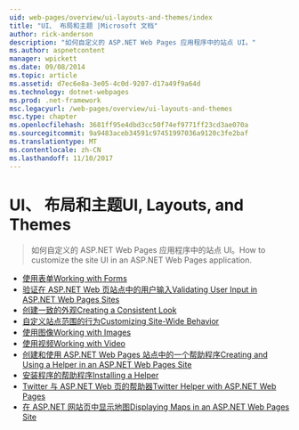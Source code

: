 ```yaml
---
uid: web-pages/overview/ui-layouts-and-themes/index
title: "UI、 布局和主题 |Microsoft 文档"
author: rick-anderson
description: "如何自定义的 ASP.NET Web Pages 应用程序中的站点 UI。"
ms.author: aspnetcontent
manager: wpickett
ms.date: 09/08/2014
ms.topic: article
ms.assetid: d7ec6e8a-3e05-4c0d-9207-d17a49f9a64d
ms.technology: dotnet-webpages
ms.prod: .net-framework
msc.legacyurl: /web-pages/overview/ui-layouts-and-themes
msc.type: chapter
ms.openlocfilehash: 3681ff95e4dbd3cc50f74ef9771ff23cd3ae070a
ms.sourcegitcommit: 9a9483aceb34591c97451997036a9120c3fe2baf
ms.translationtype: MT
ms.contentlocale: zh-CN
ms.lasthandoff: 11/10/2017
---
```

<a name="ui-layouts-and-themes"></a><span data-ttu-id="28293-103">UI、 布局和主题</span><span class="sxs-lookup"><span data-stu-id="28293-103">UI, Layouts, and Themes</span></span>
====================
> <span data-ttu-id="28293-104">如何自定义的 ASP.NET Web Pages 应用程序中的站点 UI。</span><span class="sxs-lookup"><span data-stu-id="28293-104">How to customize the site UI in an ASP.NET Web Pages application.</span></span>


- [<span data-ttu-id="28293-105">使用表单</span><span class="sxs-lookup"><span data-stu-id="28293-105">Working with Forms</span></span>](4-working-with-forms.md)
- [<span data-ttu-id="28293-106">验证在 ASP.NET Web 页站点中的用户输入</span><span class="sxs-lookup"><span data-stu-id="28293-106">Validating User Input in ASP.NET Web Pages Sites</span></span>](validating-user-input-in-aspnet-web-pages-sites.md)
- [<span data-ttu-id="28293-107">创建一致的外观</span><span class="sxs-lookup"><span data-stu-id="28293-107">Creating a Consistent Look</span></span>](3-creating-a-consistent-look.md)
- [<span data-ttu-id="28293-108">自定义站点范围的行为</span><span class="sxs-lookup"><span data-stu-id="28293-108">Customizing Site-Wide Behavior</span></span>](18-customizing-site-wide-behavior.md)
- [<span data-ttu-id="28293-109">使用图像</span><span class="sxs-lookup"><span data-stu-id="28293-109">Working with Images</span></span>](9-working-with-images.md)
- [<span data-ttu-id="28293-110">使用视频</span><span class="sxs-lookup"><span data-stu-id="28293-110">Working with Video</span></span>](10-working-with-video.md)
- [<span data-ttu-id="28293-111">创建和使用 ASP.NET Web Pages 站点中的一个帮助程序</span><span class="sxs-lookup"><span data-stu-id="28293-111">Creating and Using a Helper in an ASP.NET Web Pages Site</span></span>](creating-and-using-a-helper-in-an-aspnet-web-pages-site.md)
- [<span data-ttu-id="28293-112">安装程序的帮助程序</span><span class="sxs-lookup"><span data-stu-id="28293-112">Installing a Helper</span></span>](installing-helpers.md)
- [<span data-ttu-id="28293-113">Twitter 与 ASP.NET Web 页的帮助器</span><span class="sxs-lookup"><span data-stu-id="28293-113">Twitter Helper with ASP.NET Web Pages</span></span>](twitter-helper.md)
- [<span data-ttu-id="28293-114">在 ASP.NET 网站页中显示地图</span><span class="sxs-lookup"><span data-stu-id="28293-114">Displaying Maps in an ASP.NET Web Pages Site</span></span>](displaying-maps-in-an-aspnet-web-pages-site.md)

